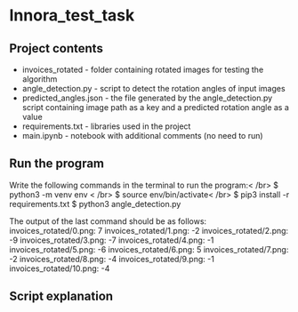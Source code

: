 # Innora_test_task

## Project contents 
* invoices_rotated - folder containing rotated images for testing the algorithm
* angle_detection.py - script to detect the rotation angles of input images
* predicted_angles.json - the file generated by the angle_detection.py script containing image path as a key and a predicted rotation angle as a value
* requirements.txt - libraries used in the project
* main.ipynb - notebook with additional comments (no need to run)

## Run the program 

Write the following commands in the terminal to run the program:< /br>
$ python3 -m venv env < /br>
$ source env/bin/activate< /br>
$ pip3 install -r requirements.txt
$ python3 angle_detection.py

The output of the last command should be as follows:
invoices_rotated/0.png: 7
invoices_rotated/1.png: -2
invoices_rotated/2.png: -9
invoices_rotated/3.png: -7
invoices_rotated/4.png: -1
invoices_rotated/5.png: -6
invoices_rotated/6.png: 5
invoices_rotated/7.png: -2
invoices_rotated/8.png: -4
invoices_rotated/9.png: -1
invoices_rotated/10.png: -4

## Script explanation


